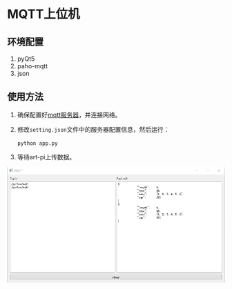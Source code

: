 # MQTT上位机

## 环境配置

1. pyQt5
2. paho-mqtt
3. json

## 使用方法

1. 确保配置好[mqtt服务器](https://docs.emqx.cn/cn/broker/latest/getting-started/install.html)，并连接网络。

2. 修改`setting.json`文件中的服务器配置信息，然后运行：

   ```shell
   python app.py
   ```

3. 等待art-pi上传数据。

![image-20201214213931496](README_pic/image-20201214213931496.png)